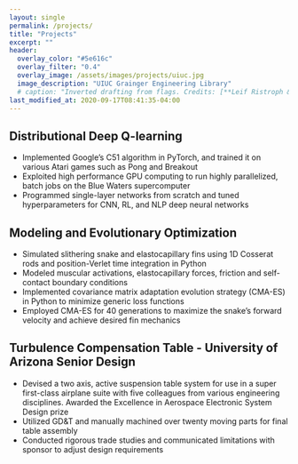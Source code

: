 ```yaml
---
layout: single
permalink: /projects/
title: "Projects"
excerpt: ""
header:
  overlay_color: "#5e616c"
  overlay_filter: "0.4"
  overlay_image: /assets/images/projects/uiuc.jpg
  image_description: "UIUC Grainger Engineering Library"
  # caption: "Inverted drafting from flags. Credits: [**Leif Ristroph & Jun Zhang, NYU**](https://math.nyu.edu/~ristroph/)"
last_modified_at: 2020-09-17T08:41:35-04:00
---
```

## Distributional Deep Q-learning
* Implemented Google’s C51 algorithm in PyTorch, and trained it on various Atari games such as Pong and Breakout
* Exploited high performance GPU computing to run highly parallelized, batch jobs on the Blue Waters supercomputer
* Programmed single-layer networks from scratch and tuned hyperparameters for CNN, RL, and NLP deep neural networks

## Modeling and Evolutionary Optimization
* Simulated slithering snake and elastocapillary fins using 1D Cosserat rods and position-Verlet time integration in Python
* Modeled muscular activations, elastocapillary forces, friction and self-contact boundary conditions
* Implemented covariance matrix adaptation evolution strategy (CMA-ES) in Python to minimize generic loss functions
* Employed CMA-ES for 40 generations to maximize the snake’s forward velocity and achieve desired fin mechanics

## Turbulence Compensation Table - University of Arizona Senior Design
* Devised a two axis, active suspension table system for use in a super first-class airplane suite with five colleagues from various engineering disciplines. Awarded the Excellence in Aerospace Electronic System Design prize
* Utilized GD&T and manually machined over twenty moving parts for final table assembly
* Conducted rigorous trade studies and communicated limitations with sponsor to adjust design requirements
